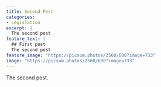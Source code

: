 ```yaml
---
title: Second Post
categories:
- Legislation
excerpt: |
  The second post
feature_text: |
  ## First post
  The second post
feature_image: "https://picsum.photos/2560/600?image=733"
image: "https://picsum.photos/2560/600?image=733"
---
```


<p>The second post.